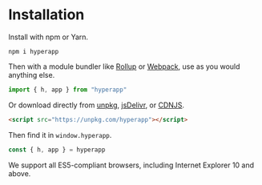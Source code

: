 # Installation

Install with npm or Yarn.

```
npm i hyperapp
```

Then with a module bundler like [Rollup](https://github.com/rollup/rollup) or [Webpack](https://github.com/webpack/webpack), use as you would anything else.

```js
import { h, app } from "hyperapp"
```

Or download directly from [unpkg](https://unpkg.com/hyperapp), [jsDelivr](https://cdn.jsdelivr.net/npm/hyperapp@latest/dist/hyperapp.js), or [CDNJS](https://cdnjs.com/libraries/hyperapp).

```html
<script src="https://unpkg.com/hyperapp"></script>
```

Then find it in `window.hyperapp`.

```js
const { h, app } = hyperapp
```

We support all ES5-compliant browsers, including Internet Explorer 10 and above.
